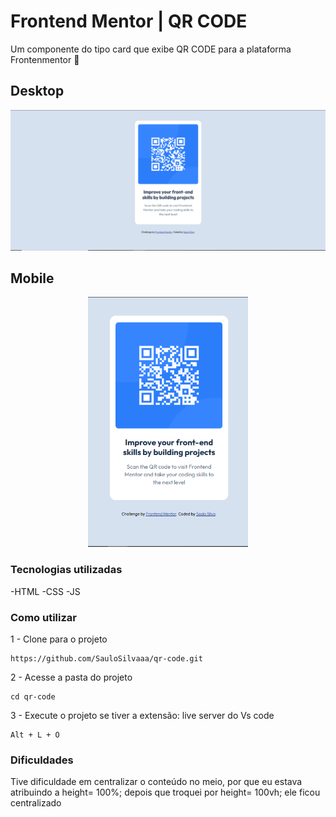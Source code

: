 # Frontend Mentor | QR CODE
Um componente do tipo card que exibe QR CODE para a plataforma Frontenmentor 🚀 

## Desktop

<img src="images/Screenshot_1.png">

## Mobile
<div align="center">
<img height="400" src="images/Screenshot_2.png">
</div>

### Tecnologias utilizadas
-HTML
-CSS
-JS

### Como utilizar

1 - Clone para o projeto

```
https://github.com/SauloSilvaaa/qr-code.git
```

2 - Acesse a pasta do projeto
```
cd qr-code
```

3 - Execute o projeto se tiver a extensão: live server do Vs code
```
Alt + L + O
```

### Dificuldades

Tive dificuldade em centralizar o conteúdo no meio, por que eu estava atribuindo a height= 100%; depois que troquei por height= 100vh; ele ficou centralizado
